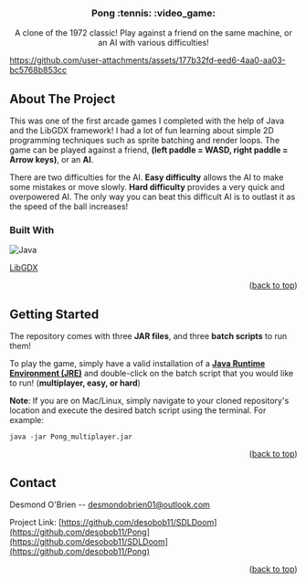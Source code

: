
<a id="readme-top"></a>





<br />
<div align="center">
  <a href="https://github.com/desobob11/SDLDoom">
  </a>

  <h3 align="center">Pong :tennis: :video_game:</h3>

  <p align="center">
    A clone of the 1972 classic! Play against a friend on the same machine, or an AI with various difficulties!
  </p>
</div>




https://github.com/user-attachments/assets/177b32fd-eed6-4aa0-aa03-bc5768b853cc




## About The Project

This was one of the first arcade games I completed with the help of Java and the LibGDX framework! I had a lot of fun learning about simple 2D programming techniques such as sprite batching and render loops. The game can be played against a friend, **(left paddle = WASD, right paddle = Arrow keys)**, or an **AI**. 

There are two difficulties for the AI. **Easy difficulty** allows the AI to make some mistakes or move slowly. **Hard difficulty** provides a very quick and overpowered AI. The only way you can beat this difficult AI is to outlast it as the speed of the ball increases!

### Built With

![Java](https://img.shields.io/badge/java-%23ED8B00.svg?style=for-the-badge&logo=openjdk&logoColor=white)

[LibGDX](https://libgdx.com/)

<p align="right">(<a href="#readme-top">back to top</a>)</p>




## Getting Started

The repository comes with three **JAR files**, and three **batch scripts** to run them!

To play the game, simply have a valid installation of a [**Java Runtime Environment (JRE)**](https://www.oracle.com/ca-en/java/technologies/downloads/) and double-click on the batch script that you would like to run! (**multiplayer, easy, or hard**)

**Note**: If you are on Mac/Linux, simply navigate to your cloned repository's location and execute the desired batch script using the terminal. For example:

`java -jar Pong_multiplayer.jar`


<p align="right">(<a href="#readme-top">back to top</a>)</p>







## Contact

Desmond O'Brien -- desmondobrien01@outlook.com

Project Link: [https://github.com/desobob11/SDLDoom](https://github.com/desobob11/Pong](https://github.com/desobob11/SDLDoom](https://github.com/desobob11/Pong)

<p align="right">(<a href="#readme-top">back to top</a>)</p>

